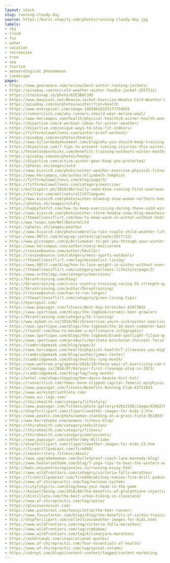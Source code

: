 ```yaml
---
layout: stock
slug: running-cloudy-day
source: https://burst.shopify.com/photos/running-cloudy-day.jpg
labels:
- sky
- cloud
- fun
- water
- vacation
- recreation
- tree
- sea
- tourism
- meteorological phenomenon
- landscape
pages:
- https://www.gearweare.com/review/best-winter-running-jackets/
- https://pixabay.com/en/cold-weather-winter-hoodie-jacket-2557512/
- https://stocksnap.io/photo/62E3B4C34S
- https://www.maxpixel.net/Beanie-Jacket-Exercise-Hoodie-Cold-Weather-Winter-2557512
- https://pixabay.com/en/photos/winter/?cat=health
- https://www.everypixel.com/image-14038616325177754655
- https://runnerclick.com/why-runners-should-wear-merino-wool/
- https://www.hercampus.com/health/physical-health/6-winter-health-woes-how-solve-them
- https://diyactive.com/4-workout-ideas-for-winter-weather/
- https://diyactive.com/unique-ways-to-stay-fit-indoors/
- https://fitformulawellness.com/winter-proof-workout/
- https://pixabay.com/en/photos/beanie/
- https://www.killerbodymovement.com/blog/why-you-should-keep-training-hard-during-winter-the-winter-workout-warrior-tips-on-how-to-stay-motivated
- https://diyactive.com/7-tips-to-prevent-running-injuries-this-winter/
- http://thoselondonchicks.com/benefits-training-outdoors-winter-months-5-tips-tricks/
- https://pixabay.com/en/photos/hoody/
- https://diyactive.com/active-winter-gear-keep-you-protected/
- https://photos.sh/images/cold
- https://www.kisscc0.com/photo/winter-weather-exercise-physical-fitness-night-hea-l8wsg1/
- https://www.hercampus.com/author/elizabeth-tompkins
- https://fitformulawellness.com/blog/page/3/
- https://fitformulawellness.com/category/exercise/
- http://multisport.ph/2018/08/really-need-know-running-first-overseas-marathon/
- https://twitter.com/wellnaturalltd?lang=en
- https://www.kisscc0.com/photo/winter-blowing-snow-woman-northern-hemisphere-beau-ikio4l/
- https://photos.sh/images/coldly
- https://happyfunfit.com/how-to-keep-exercising-during-these-cold-winter-months/
- https://www.kisscc0.com/photo/winter-storm-hoodie-snow-blog-mountains-gtqyok/
- https://thewellnessflirt.com/how-to-keep-warm-in-winter-without-heating/
- http://www.twipu.com/WellNaturalLtd
- https://photos.sh/images/weather
- https://www.kisscc0.com/photo/umbrella-rain-couple-child-weather-life-f6c0tw/
- https://www.98fit.com/blog/wp-content/uploads/2017/12/
- http://www.picsnaper.com/p/Activewear-to-get-you-through-your-winter-fitness-funk
- https://www.hercampus.com/author/nancy-mucciarone
- https://reviewbounce.com/author/hbutler/
- https://reviewbounce.com/category/mens-sports-outdoors/
- https://thewellnessflirt.com/tag/minimalist-living/
- https://www.98fit.com/blog/how-to-lose-weight-in-winter-without-exercise/
- https://thewellnessflirt.com/category/wellness-lifestyle/page/2/
- https://www.orthology.com/category/exercises/
- http://5kruntraining.com/blog/
- http://5kruntraining.com/cross-country-training-racing-5k-strength-gains/
- http://5kruntraining.com/author/5kruntraining/
- https://reviewbounce.com/how-to-run-longer/
- https://thewellnessflirt.com/category/green-living-tips/
- http://myarigoal.com/
- https://www.popsugar.com/fitness/Best-Hip-Stretches-43473842
- https://www.sportique.com/blogs/the-logbook/ceramic-beer-growlers
- http://5kruntraining.com/category/5k-training/
- http://www.mybod.co.nz/2018/06/16/exercise-youre-sick/winter-exercise/
- https://www.sportique.com/blogs/the-logbook/the-10-best-commuter-backpacks
- https://foundr.com/how-to-become-a-millionaire-infographic/
- https://www.sportique.com/blogs/the-logbook/brand-spotlight-filson-quality-fabrics-made-in-america
- https://www.sportique.com/products/morihata-binchotan-charcoal-facial-soap-3-5oz
- https://cambridgemask.com/blog/page/3/
- https://www.hercampus.com/health/physical-health/7-illnesses-you-might-catch-college-how-avoid-them
- https://cambridgemask.com/blog/author/james-lester/
- https://cambridgemask.com/blog/healthy-lung-month/
- https://www.weforum.org/agenda/2018/10/these-ways-of-exercising-can-boost-your-mental-health/
- https://cleanapp.io/2018/07/04/your-first-cleanapp-plog-in-2021/
- https://cambridgemask.com/blog/tag/lung-month/
- http://wrhel.com/shop/shopping/ben-davis-beanie-knit-hat/
- https://runnerclick.com/femur-bone-slipped-capital-femoral-epiphysis-scfe/
- https://www.popsugar.com/fitness/Benefits-Running-Club-43721843
- https://www.workingtriathlete.com/
- https://www.air-legs.com/
- https://thirahealth.com/category/lifestyle/
- https://www.popsugar.com/fitness/photo-gallery/42823198/image/42862761/Light-Eggnog
- http://shopforclipart.com/clipart/weather-images-for-kids-1.htm
- https://www.pexels.com/photo/woman-standing-on-a-grass-field-951893/
- http://www.kerrykopke.com/womens-fitness-blog/
- https://thirahealth.com/category/education/
- https://thirahealth.com/category/fitness/
- https://thirahealth.com/category/adolescents/
- https://www.popsugar.com/author/Amy-Williams
- http://shopforclipart.com/clipart/weather-images-for-kids-23.htm
- https://firedrillpodcast.com/fire040/
- https://newterritory.fitness/about/
- https://www.upgradedwoman.com/bulletproof-coach-lane-kennedy-blog/
- https://www.healersathome.com/blog/7-yoga-tips-to-beat-the-winters-and-stay-fit-and-healthy/
- http://kwhs.encuentrosregionales.co/running-essay.html
- https://www.wildfrontiers.com/category/victoria-falls-marathon/
- https://firedrillpodcast.com/fire040/whitney-hansen-fire-drill-podcast/
- https://www.af-chiropractic.com/tag/nervous-system/
- https://cityfitgirls.com/blog/keep-your-head-in-the-game
- https://koiwellbeing.com/2018/08/the-benefits-of-glutathione-injections/stocksnap_62e3b4c34s/
- https://distillata.com/the-best-urban-hiking-in-cleveland/
- https://www.af-chiropractic.com/tag/spine/
- https://glucoserevival.com/
- https://www.pinterest.com/teecycletim/the-beer-runner/
- https://www.focusfactor.com/blogs/blog/the-benefits-of-cardio-training
- http://shopforclipart.com/collection/weather-images-for-kids.html
- https://www.wildfrontiers.com/tag/victoria-falls-marathon/
- https://www.wildfrontiers.com/tag/zimbabwe/
- https://www.wildfrontiers.com/tag/kilimanjaro-marathon/
- https://askdrnandi.com/inspirational-quotes/
- https://www.af-chiropractic.com/four-essentials-of-health/
- https://www.af-chiropractic.com/tag/spinal-column/
- https://adroyt.com/blogs/content-context/tagged/content-marketing
---
```


